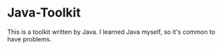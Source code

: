 # Java-Toolkit
This is a toolkit written by Java. I learned Java myself, so it's common to have problems.
